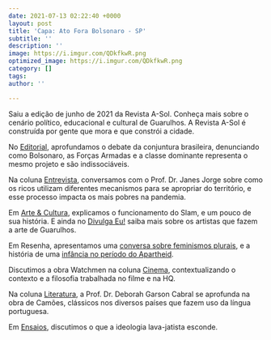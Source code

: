 ```yaml
---
date: 2021-07-13 02:22:40 +0000
layout: post
title: 'Capa: Ato Fora Bolsonaro - SP'
subtitle: ''
description: ''
image: https://i.imgur.com/QDkfkwR.png
optimized_image: https://i.imgur.com/QDkfkwR.png
category: []
tags: 
author: ''

---
```

Saiu a edição de  junho de 2021 da Revista A-Sol. Conheça mais sobre o cenário político, educacional e cultural de Guarulhos. A Revista A-Sol é construída por gente que mora e que constrói a cidade.

No [Editorial](http://cursinhoasol.com.br/revista/heranca-perversa-a-intima-relacao-entre-as-forcas-armadas-a-burguesia-e-o-bolsonarismo-jun-21/), aprofundamos o debate da conjuntura brasileira, denunciando como Bolsonaro, as Forças Armadas e a classe dominante representa o mesmo projeto e são indissociáveis.

Na coluna [Entrevista](http://cursinhoasol.com.br/revista/nos-a-pandemia-e-a-metropole-jun-21/), conversamos com o Prof. Dr. Janes Jorge sobre como os ricos utilizam diferentes mecanismos para se apropriar do território, e esse processo impacta os mais pobres na pandemia.

Em [Arte & Cultura](), explicamos o funcionamento do Slam, e um pouco de sua história. E ainda no [Divulga Eu!](http://cursinhoasol.com.br/revista/divulga-eu-jun-21/) saiba mais sobre os artistas que fazem a arte de Guarulhos.

Em Resenha, apresentamos uma [conversa sobre feminismos plurais](http://cursinhoasol.com.br/revista/lugar-fala-e-pluralidade-de-ideias-jun-21/), e a história de uma [infância no período do Apartheid](http://cursinhoasol.com.br/revista/a-historia-de-trevor-noah-vivendo-no-apartheid-jun-21/).

Discutimos a obra Watchmen na coluna [Cinema](), contextualizando o contexto e a filosofia trabalhada no filme e na HQ.

Na coluna [Literatura](http://cursinhoasol.com.br/revista/camoes-do-amor-ao-desconcerto-jun-21/), a Prof. Dr. Deborah Garson Cabral se aprofunda na obra de Camões, clássicos nos diversos países que fazem uso da língua portuguesa.

Em [Ensaios](), discutimos o que a ideologia lava-jatista esconde.